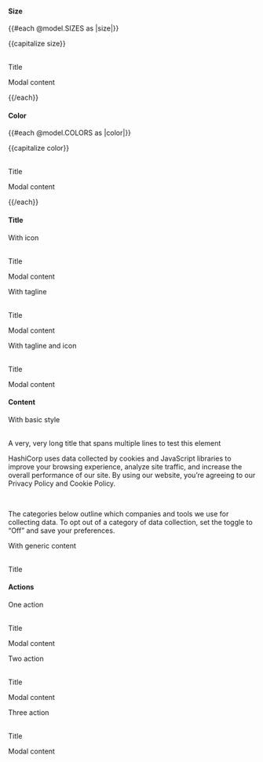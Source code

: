 <section data-test-percy data-section="showcase">
  

  <h4 class="dummy-h4">Size</h4>
  {{#each @model.SIZES as |size|}}
    <p class="dummy-paragraph">{{capitalize size}}</p>
    <br />
    <div class="dummy-modal-sample-item">
      <Hds::Modal open @size={{size}} id="modal-example-{{size}}" as |M|>
        <M.Header>
          Title
        </M.Header>
        <M.Body>
          <p class="hds-typography-body-300 hds-foreground-primary">Modal content</p>
        </M.Body>
        <M.Footer>
          <Hds::ButtonSet>
            <Hds::Button type="submit" @text="Confirm" />
            <Hds::Button type="button" @text="Cancel" @color="secondary" />
          </Hds::ButtonSet>
        </M.Footer>
      </Hds::Modal>
    </div>
  {{/each}}

  <h4 class="dummy-h4">Color</h4>
  {{#each @model.COLORS as |color|}}
    <p class="dummy-paragraph">{{capitalize color}}</p>
    <br />
    <div class="dummy-modal-sample-item">
      <Hds::Modal open @color={{color}} id="modal-example-{{color}}" as |M|>
        <M.Header
          @icon={{concat (if (eq color "warning") "alert-triangle") (if (eq color "critical") "alert-diamond")}}
        >
          Title
        </M.Header>
        <M.Body>
          <p class="hds-typography-body-300 hds-foreground-primary">Modal content</p>
        </M.Body>
        <M.Footer>
          <Hds::ButtonSet>
            <Hds::Button type="submit" @text="Confirm" @color={{if (eq color "critical") "critical"}} />
            <Hds::Button type="button" @text="Cancel" @color="secondary" />
          </Hds::ButtonSet>
        </M.Footer>
      </Hds::Modal>
    </div>
  {{/each}}

  <h4 class="dummy-h4">Title</h4>
  <p class="dummy-paragraph">With icon</p>
  <br />
  <div class="dummy-modal-sample-item">
    <Hds::Modal open id="modal-example-icon" as |M|>
      <M.Header @icon="info">
        Title
      </M.Header>
      <M.Body>
        <p class="hds-typography-body-300 hds-foreground-primary">Modal content</p>
      </M.Body>
      <M.Footer>
        <Hds::ButtonSet>
          <Hds::Button type="submit" @text="Confirm" />
          <Hds::Button type="button" @text="Cancel" @color="secondary" />
        </Hds::ButtonSet>
      </M.Footer>
    </Hds::Modal>
  </div>
  <p class="dummy-paragraph">With tagline</p>
  <br />
  <div class="dummy-modal-sample-item">
    <Hds::Modal open id="modal-example-tagline" as |M|>
      <M.Header @tagline="Tagline">
        Title
      </M.Header>
      <M.Body>
        <p class="hds-typography-body-300 hds-foreground-primary">Modal content</p>
      </M.Body>
      <M.Footer>
        <Hds::ButtonSet>
          <Hds::Button type="submit" @text="Confirm" />
          <Hds::Button type="button" @text="Cancel" @color="secondary" />
        </Hds::ButtonSet>
      </M.Footer>
    </Hds::Modal>
  </div>
  <p class="dummy-paragraph">With tagline and icon</p>
  <br />
  <div class="dummy-modal-sample-item">
    <Hds::Modal open id="modal-example-tagline-icon" as |M|>
      <M.Header @tagline="Tagline" @icon="info">
        Title
      </M.Header>
      <M.Body>
        <p class="hds-typography-body-300 hds-foreground-primary">Modal content</p>
      </M.Body>
      <M.Footer>
        <Hds::ButtonSet>
          <Hds::Button type="submit" @text="Confirm" />
          <Hds::Button type="button" @text="Cancel" @color="secondary" />
        </Hds::ButtonSet>
      </M.Footer>
    </Hds::Modal>
  </div>

  <h4 class="dummy-h4">Content</h4>
  <p class="dummy-paragraph">With basic style</p>
  <br />
  <div class="dummy-modal-sample-item">
    <Hds::Modal open id="modal-example-basic-content" as |M|>
      <M.Header @tagline="Tagline" @icon="info">
        A very, very long title that spans multiple lines to test this element
      </M.Header>
      <M.Body>
        <p class="hds-typography-body-300 hds-foreground-primary">HashiCorp uses data collected by cookies and
          JavaScript libraries to improve your browsing experience, analyze site traffic, and increase the overall
          performance of our site. By using our website, you’re agreeing to our Privacy Policy and Cookie Policy.</p>
        <br />
        <p class="hds-typography-body-300 hds-foreground-primary">The categories below outline which companies and tools
          we use for collecting data. To opt out of a category of data collection, set the toggle to “Off” and save your
          preferences.</p>
      </M.Body>
      <M.Footer>
        <Hds::ButtonSet>
          <Hds::Button type="submit" @text="Confirm" />
          <Hds::Button type="button" @text="Cancel" @color="secondary" />
        </Hds::ButtonSet>
      </M.Footer>
    </Hds::Modal>
  </div>

  <p class="dummy-paragraph">With generic content</p>
  <br />
  <div class="dummy-modal-sample-item">
    <Hds::Modal open id="modal-example-generic-content" as |M|>
      <M.Header>
        Title
      </M.Header>
      <M.Body>
        <Doc::Placeholder @text="some generic content" @height="50" @background="#eee" />
      </M.Body>
      <M.Footer>
        <Hds::ButtonSet>
          <Hds::Button type="submit" @text="Confirm" />
          <Hds::Button type="button" @text="Cancel" @color="secondary" />
        </Hds::ButtonSet>
      </M.Footer>
    </Hds::Modal>
  </div>

  <h4 class="dummy-h4">Actions</h4>
  <p class="dummy-paragraph">One action</p>
  <br />
  <div class="dummy-modal-sample-item">
    <Hds::Modal open id="modal-example-one-action" as |M|>
      <M.Header>
        Title
      </M.Header>
      <M.Body>
        <p class="hds-typography-body-300 hds-foreground-primary">Modal content</p>
      </M.Body>
      <M.Footer>
        <Hds::ButtonSet>
          <Hds::Button type="submit" @text="Confirm" />
        </Hds::ButtonSet>
      </M.Footer>
    </Hds::Modal>
  </div>

  <p class="dummy-paragraph">Two action</p>
  <br />
  <div class="dummy-modal-sample-item">
    <Hds::Modal open id="modal-example-two-actions" as |M|>
      <M.Header>
        Title
      </M.Header>
      <M.Body>
        <p class="hds-typography-body-300 hds-foreground-primary">Modal content</p>
      </M.Body>
      <M.Footer>
        <Hds::ButtonSet>
          <Hds::Button type="submit" @text="Confirm" />
          <Hds::Button type="button" @text="Cancel" @color="secondary" />
        </Hds::ButtonSet>
      </M.Footer>
    </Hds::Modal>
  </div>

  <p class="dummy-paragraph">Three action</p>
  <br />
  <div class="dummy-modal-sample-item">
    <Hds::Modal open id="modal-example-three-actions" as |M|>
      <M.Header>
        Title
      </M.Header>
      <M.Body>
        <p class="hds-typography-body-300 hds-foreground-primary">Modal content</p>
      </M.Body>
      <M.Footer>
        <Hds::ButtonSet>
          <Hds::Button type="submit" @text="Confirm" />
          <Hds::Button type="button" @text="Cancel" @color="secondary" />
          <Hds::Button type="button" @text="Tertiary" @color="tertiary" @icon="plus" />
        </Hds::ButtonSet>
      </M.Footer>
    </Hds::Modal>
  </div>
</section>